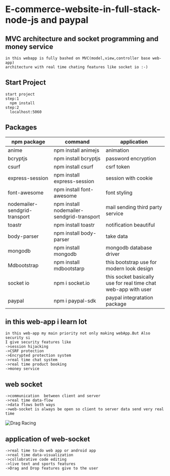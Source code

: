 # E-commerce-website-in-full-stack-node-js and paypal
## MVC architecture and socket programming and money service
```text
in this webapp is fully bashed on MVC(model,view,controller base web-app) 
architecture with real time chating features like socket io :-)
```
## Start Project
```text
start project 
step:1
  npm install
step:2
  localhost:5060
```
## Packages
| npm package           | command               | application                          |
| --------------------------------- | ------------------------------------------- | ------------------------------------ |
| anime                   | npm install animejs                         | animation                            |
| bcryptjs                | npm install bcryptjs                        | password encryption                  |
| csurf                   | npm install csurf                           | csrf token                           |
| express-session           | npm install express-session                 | session with cookie                  |
| font-awesome              | npm install font-awesome                    | font styling                         |
| nodemailer-sendgrid-transport     | npm install nodemailer-sendgrid-transport   | mail sending third party service     |
| toastr            | npm install toastr                          | notification beautiful               |
| body-parser             | npm install body-parser                     | take data                            |
| mongodb             | npm install mongodb                         | mongodb database driver              |
| Mdbootstrap                 | npm install mdbootstarp                     | this bootstrap use for modern look design|
| socket io                 | npm i socket.io                           | this socket basically use for real time chat web-app with user|
| paypal                  | npm i paypal-sdk                            | paypal integratation package|

**in this web-app i learn lot**
---
```
in this web-app my main priority not only making webApp.But Also security si
I give security features like 
->session hijacking
->CSRF protection
->Encrypted protection system
->real time chat system
->real time product booking
->money service
```
## web socket

```text
->communication  between client and server
->real time data-flow
->data flows both ways
->web-socket is always be open so client to server data send very real time
```
![Drag Racing](http://www.codershood.info/wp-content/uploads/2016/07/Nodejs-PayPal-integration-workflow.png)

## application of web-socket

```text
->real time to-do web app or android app
->real time data-visualization
->collobrative code editing
->live text and sports features
->Drag and Drop features give to the user
```
